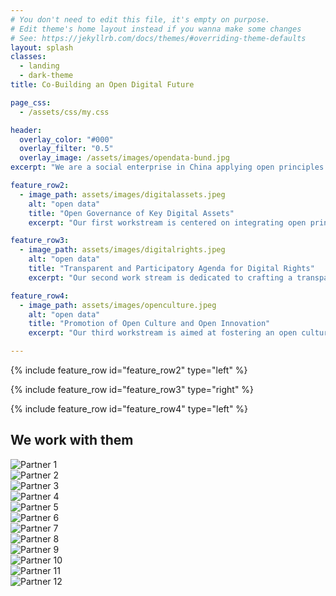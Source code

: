 ```yaml
---
# You don't need to edit this file, it's empty on purpose.
# Edit theme's home layout instead if you wanna make some changes
# See: https://jekyllrb.com/docs/themes/#overriding-theme-defaults
layout: splash
classes:
  - landing
  - dark-theme
title: Co-Building an Open Digital Future 

page_css:
  - /assets/css/my.css

header:
  overlay_color: "#000"
  overlay_filter: "0.5"
  overlay_image: /assets/images/opendata-bund.jpg
excerpt: "We are a social enterprise in China applying open principles to shaping and governing the digital future"

feature_row2:
  - image_path: assets/images/digitalassets.jpeg
    alt: "open data"
    title: "Open Governance of Key Digital Assets"
    excerpt: "Our first workstream is centered on integrating open principles into the management of vital digital assets, including data. For the past ten years, our efforts have predominantly concentrated on promoting open data practices in China."

feature_row3:
  - image_path: assets/images/digitalrights.jpeg
    alt: "open data"
    title: "Transparent and Participatory Agenda for Digital Rights"
    excerpt: "Our second work stream is dedicated to crafting a transparent and participatory agenda for digital rights. This encompasses initiatives aimed at enhancing public awareness of digital rights issues and bolstering individuals' abilities to advocate for and protect their own rights. Additionally, we are exploring the development of innovative mechanisms to ensure that citizens' perspectives are effectively incorporated into the governance of digital technologies."

feature_row4:
  - image_path: assets/images/openculture.jpeg
    alt: "open data"
    title: "Promotion of Open Culture and Open Innovation"
    excerpt: "Our third workstream is aimed at fostering an open culture, ensuring that contemporary organizations not only adopt openness but also enhance the general public's understanding of the advantages and principles of open practices."

---
```



{% include feature_row id="feature_row2" type="left" %}

{% include feature_row id="feature_row3" type="right" %}

{% include feature_row id="feature_row4" type="left" %}

<section id="partners">
  <div class="container">
    <h2>We work with them</h2>
    <div class="row">
      <div class="partner">
        <img src="/assets/images/1.png" alt="Partner 1">
      </div>
      <div class="partner">
        <img src="/assets/images/2.png" alt="Partner 2">
      </div>
      <div class="partner">
        <img src="/assets/images/3.png" alt="Partner 3">
      </div>
      <div class="partner">
        <img src="/assets/images/4.png" alt="Partner 4">
      </div>
      <div class="partner">
        <img src="/assets/images/5.png" alt="Partner 5">
      </div>
      <div class="partner">
        <img src="/assets/images/6.png" alt="Partner 6">
      </div>
      <div class="partner">
        <img src="/assets/images/7.png" alt="Partner 7">
      </div>
      <div class="partner">
        <img src="/assets/images/8.png" alt="Partner 8">
      </div>
      <div class="partner">
        <img src="/assets/images/9.png" alt="Partner 9">
      </div>
      <div class="partner">
        <img src="/assets/images/10.png" alt="Partner 10">
      </div>
      <div class="partner">
        <img src="/assets/images/11.png" alt="Partner 11">
      </div>
      <div class="partner">
        <img src="/assets/images/12.png" alt="Partner 12">
      </div>
    </div>
  </div>
</section>
